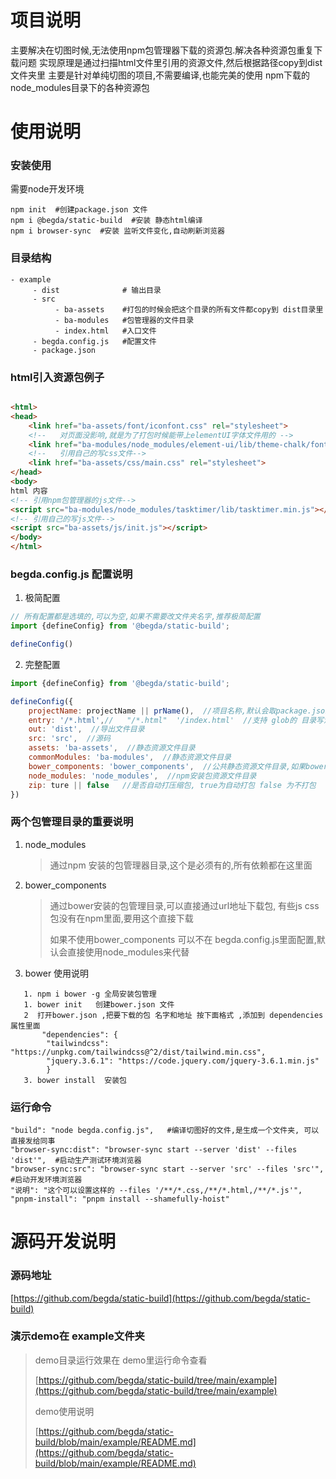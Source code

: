 # 项目说明
主要解决在切图时候,无法使用npm包管理器下载的资源包.解决各种资源包重复下载问题
实现原理是通过扫描html文件里引用的资源文件,然后根据路径copy到dist文件夹里
主要是针对单纯切图的项目,不需要编译,也能完美的使用 npm下载的node_modules目录下的各种资源包

# 使用说明

### 安装使用

需要node开发环境

```shell
npm init  #创建package.json 文件
npm i @begda/static-build  #安装 静态html编译
npm i browser-sync  #安装 监听文件变化,自动刷新浏览器
```

### 目录结构

```shell
- example
     - dist              # 输出目录
     - src
          - ba-assets    #打包的时候会把这个目录的所有文件都copy到 dist目录里
          - ba-modules   #包管理器的文件目录
          - index.html   #入口文件
     - begda.config.js   #配置文件
     - package.json
```

### html引入资源包例子

```html

<html>
<head>
    <link href="ba-assets/font/iconfont.css" rel="stylesheet">
    <!--   对页面没影响,就是为了打包时候能带上elementUI字体文件用的 -->
    <link href="ba-modules/node_modules/element-ui/lib/theme-chalk/fonts" rel="stylesheet">
    <!--   引用自己的写css文件-->
    <link href="ba-assets/css/main.css" rel="stylesheet">
</head>
<body>
html 内容
<!-- 引用npm包管理器的js文件-->
<script src="ba-modules/node_modules/tasktimer/lib/tasktimer.min.js"></script>
<!-- 引用自己的写js文件-->
<script src="ba-assets/js/init.js"></script>
</body>
</html>

```

### begda.config.js 配置说明

1. 极简配置

```js
// 所有配置都是选填的,可以为空,如果不需要改文件夹名字,推荐极简配置
import {defineConfig} from '@begda/static-build';

defineConfig()
```

2. 完整配置

```js
import {defineConfig} from '@begda/static-build';

defineConfig({
    projectName: projectName || prName(),  //项目名称,默认会取package.json的projectName
    entry: '/*.html',//   "/*.html"  '/index.html'  //支持 glob的 目录写法  入口文件
    out: 'dist',  //导出文件目录
    src: 'src',  //源码
    assets: 'ba-assets',  //静态资源文件目录
    commonModules: 'ba-modules',  //静态资源文件目录
    bower_components: 'bower_components',  //公共静态资源文件目录,如果bower_components 目录没有的话,就用 node_modules目录,因为npm包是必须的
    node_modules: 'node_modules',  //npm安装包资源文件目录
    zip: ture || false   //是否自动打压缩包, true为自动打包 false 为不打包
})

```

### 两个包管理目录的重要说明

1. node_modules
   > 通过npm 安装的包管理器目录,这个是必须有的,所有依赖都在这里面
2. bower_components
   > 通过bower安装的包管理目录,可以直接通过url地址下载包, 有些js css 包没有在npm里面,要用这个直接下载
   >
   > 如果不使用bower_components 可以不在 begda.config.js里面配置,默认会直接使用node_modules来代替
3. bower 使用说明

```shell
   1. npm i bower -g 全局安装包管理
   1. bower init   创建bower.json 文件
   2  打开bower.json ,把要下载的包 名字和地址 按下面格式 ,添加到 dependencies 属性里面
       "dependencies": {
        "tailwindcss": "https://unpkg.com/tailwindcss@^2/dist/tailwind.min.css",
        "jquery.3.6.1": "https://code.jquery.com/jquery-3.6.1.min.js"
        }
   3. bower install  安装包
```

### 运行命令

```shell
"build": "node begda.config.js",   #编译切图好的文件,是生成一个文件夹, 可以直接发给同事
"browser-sync:dist": "browser-sync start --server 'dist' --files 'dist'",  #启动生产测试环境浏览器
"browser-sync:src": "browser-sync start --server 'src' --files 'src'",  #启动开发环境浏览器
"说明": "这个可以设置这样的 --files '/**/*.css,/**/*.html,/**/*.js'",
"pnpm-install": "pnpm install --shamefully-hoist"
```


# 源码开发说明
### 源码地址
[https://github.com/begda/static-build](https://github.com/begda/static-build)

### 演示demo在 example文件夹
> demo目录运行效果在 demo里运行命令查看
>
> [https://github.com/begda/static-build/tree/main/example](https://github.com/begda/static-build/tree/main/example)
>
> demo使用说明
>
> [https://github.com/begda/static-build/blob/main/example/README.md](https://github.com/begda/static-build/blob/main/example/README.md)
